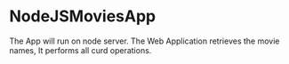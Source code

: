# NodeJSMoviesApp
The App will run on node server.
The Web Application retrieves the movie names,
It performs all curd operations.
